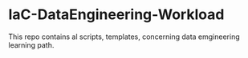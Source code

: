 # IaC-DataEngineering-Workload
This repo contains al scripts, templates, concerning data emgineering learning path.
